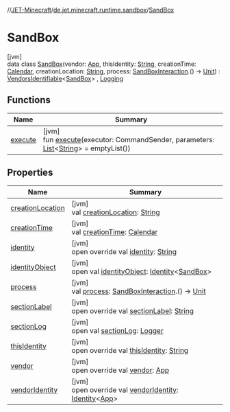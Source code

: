 //[JET-Minecraft](../../../index.md)/[de.jet.minecraft.runtime.sandbox](../index.md)/[SandBox](index.md)

# SandBox

[jvm]\
data class [SandBox](index.md)(vendor: [App](../../de.jet.minecraft.structure.app/-app/index.md), thisIdentity: [String](https://kotlinlang.org/api/latest/jvm/stdlib/kotlin/-string/index.html), creationTime: [Calendar](../../../../JET-Native/-j-e-t--native/de.jet.library.tool.timing.calendar/-calendar/index.md), creationLocation: [String](https://kotlinlang.org/api/latest/jvm/stdlib/kotlin/-string/index.html), process: [SandBoxInteraction](../-sand-box-interaction/index.md).() -&gt; [Unit](https://kotlinlang.org/api/latest/jvm/stdlib/kotlin/-unit/index.html)) : [VendorsIdentifiable](../../de.jet.minecraft.tool.smart/-vendors-identifiable/index.md)&lt;[SandBox](index.md)&gt; , [Logging](../../de.jet.minecraft.tool.smart/-logging/index.md)

## Functions

| Name | Summary |
|---|---|
| [execute](execute.md) | [jvm]<br>fun [execute](execute.md)(executor: CommandSender, parameters: [List](https://kotlinlang.org/api/latest/jvm/stdlib/kotlin.collections/-list/index.html)&lt;[String](https://kotlinlang.org/api/latest/jvm/stdlib/kotlin/-string/index.html)&gt; = emptyList()) |

## Properties

| Name | Summary |
|---|---|
| [creationLocation](creation-location.md) | [jvm]<br>val [creationLocation](creation-location.md): [String](https://kotlinlang.org/api/latest/jvm/stdlib/kotlin/-string/index.html) |
| [creationTime](creation-time.md) | [jvm]<br>val [creationTime](creation-time.md): [Calendar](../../../../JET-Native/-j-e-t--native/de.jet.library.tool.timing.calendar/-calendar/index.md) |
| [identity](../../de.jet.minecraft.tool.smart/-vendors-identifiable/identity.md) | [jvm]<br>open override val [identity](../../de.jet.minecraft.tool.smart/-vendors-identifiable/identity.md): [String](https://kotlinlang.org/api/latest/jvm/stdlib/kotlin/-string/index.html) |
| [identityObject](../../de.jet.minecraft.tool.timing.cooldown/-cooldown/index.md#-527806782%2FProperties%2F-726029290) | [jvm]<br>open val [identityObject](../../de.jet.minecraft.tool.timing.cooldown/-cooldown/index.md#-527806782%2FProperties%2F-726029290): [Identity](../../../../JET-Native/-j-e-t--native/de.jet.library.tool.smart.identification/-identity/index.md)&lt;[SandBox](index.md)&gt; |
| [process](process.md) | [jvm]<br>val [process](process.md): [SandBoxInteraction](../-sand-box-interaction/index.md).() -&gt; [Unit](https://kotlinlang.org/api/latest/jvm/stdlib/kotlin/-unit/index.html) |
| [sectionLabel](section-label.md) | [jvm]<br>open override val [sectionLabel](section-label.md): [String](https://kotlinlang.org/api/latest/jvm/stdlib/kotlin/-string/index.html) |
| [sectionLog](../../de.jet.minecraft.tool.smart/-logging/section-log.md) | [jvm]<br>open val [sectionLog](../../de.jet.minecraft.tool.smart/-logging/section-log.md): [Logger](https://docs.oracle.com/javase/8/docs/api/java/util/logging/Logger.html) |
| [thisIdentity](this-identity.md) | [jvm]<br>open override val [thisIdentity](this-identity.md): [String](https://kotlinlang.org/api/latest/jvm/stdlib/kotlin/-string/index.html) |
| [vendor](vendor.md) | [jvm]<br>open override val [vendor](vendor.md): [App](../../de.jet.minecraft.structure.app/-app/index.md) |
| [vendorIdentity](vendor-identity.md) | [jvm]<br>open override val [vendorIdentity](vendor-identity.md): [Identity](../../../../JET-Native/-j-e-t--native/de.jet.library.tool.smart.identification/-identity/index.md)&lt;[App](../../de.jet.minecraft.structure.app/-app/index.md)&gt; |
